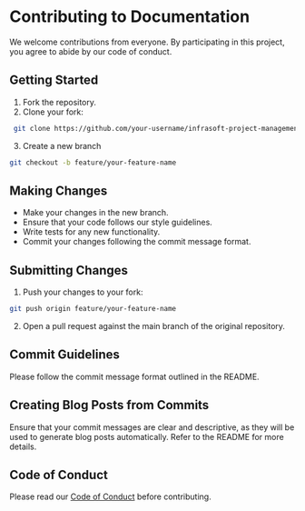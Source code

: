 # Contributing to Documentation

We welcome contributions from everyone. By participating in this project, you agree to abide by our code of conduct.

## Getting Started

1. Fork the repository.
2. Clone your fork:
```bash
 git clone https://github.com/your-username/infrasoft-project-management-tool.git
```
3. Create a new branch
```bash
git checkout -b feature/your-feature-name
```

## Making Changes

- Make your changes in the new branch.
- Ensure that your code follows our style guidelines.
- Write tests for any new functionality.
- Commit your changes following the commit message format.

## Submitting Changes

1. Push your changes to your fork:
  ```bash
  git push origin feature/your-feature-name
  ````
2. Open a pull request against the main branch of the original repository.

## Commit Guidelines

Please follow the commit message format outlined in the README.

## Creating Blog Posts from Commits

Ensure that your commit messages are clear and descriptive, as they will be used to generate blog posts automatically. Refer to the README for more details.

## Code of Conduct

Please read our [Code of Conduct](/docs/CODE_OF_CONDUCT) before contributing.